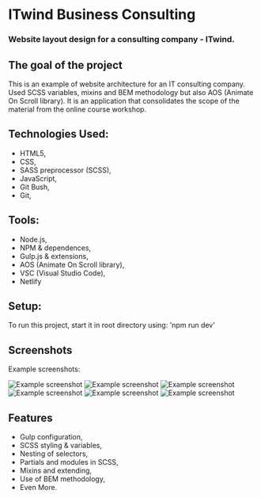 # ITwind Business Consulting

### Website layout design for a consulting company - ITwind.

## The goal of the project

This is an example of website architecture for an IT consulting company.
Used SCSS variables, mixins and BEM methodology but also AOS (Animate On Scroll library).
It is an application that consolidates the scope of the material from the online course workshop.

## Technologies Used:

- HTML5,
- CSS,
- SASS preprocessor (SCSS),
- JavaScript,
- Git Bush,
- Git,

## Tools:

- Node.js,
- NPM & dependences,
- Gulp.js & extensions,
- AOS (Animate On Scroll library),
- VSC (Visual Studio Code),
- Netlify

## Setup:

To run this project, start it in root directory using:
'npm run dev'

## Screenshots

Example screenshots:

![Example screenshot](./img/screenshots/...)
![Example screenshot](./img/screenshots/...)
![Example screenshot](./img/screenshots/...)
![Example screenshot](./img/screenshots/...)
![Example screenshot](./img/screenshots/...)
![Example screenshot](./img/screenshots/...)

## Features

- Gulp configuration,
- SCSS styling & variables,
- Nesting of selectors,
- Partials and modules in SCSS,
- Mixins and extending,
- Use of BEM methodology,
- Even More.

